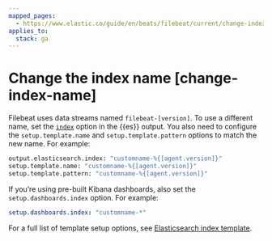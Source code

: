 ```yaml
---
mapped_pages:
  - https://www.elastic.co/guide/en/beats/filebeat/current/change-index-name.html
applies_to:
  stack: ga
---
```


# Change the index name [change-index-name]

Filebeat uses data streams named `filebeat-[version]`. To use a different name, set the [`index`](/reference/filebeat/elasticsearch-output.md#index-option-es) option in the {{es}} output. You also need to configure the `setup.template.name` and `setup.template.pattern` options to match the new name. For example:

```sh
output.elasticsearch.index: "customname-%{[agent.version]}"
setup.template.name: "customname-%{[agent.version]}"
setup.template.pattern: "customname-%{[agent.version]}"
```

If you’re using pre-built Kibana dashboards, also set the `setup.dashboards.index` option. For example:

```yaml
setup.dashboards.index: "customname-*"
```

For a full list of template setup options, see [Elasticsearch index template](/reference/filebeat/configuration-template.md).

